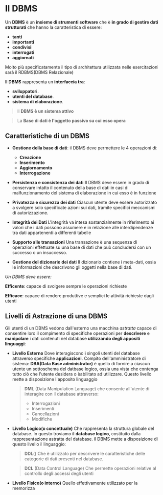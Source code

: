 # Il DBMS

Un **DBMS** è un **insieme di strumenti software** che è **in grado di gestire dati strutturati** che hanno la caratteristica di essere:
- **tanti**
- **importanti**
- **condivisi**
- **interrogati**
- **aggiornati**

Molto più specificatamente il tipo di architettura utilizzata nelle esercitazioni sarà il RDBMS(DBMS Relazionale)

Il **DBMS** rappresenta un **interfaccia tra**:
- **sviluppatori**.
- **utenti del database**.
- **sistema di elaborazione**.

> Il **DBMS è un sistema attivo**

> La **Base di dati è l'oggetto passivo su cui esso opera**


## Caratteristiche di un DBMS

- **Gestione della base di dati**: il DBMS deve permettere le 4 operazioni di:
	- **Creazione**
	- **Inserimento**
	- **Aggiornamento**
	- **Interrogazione**

- **Persistenza e consistenza dei dati**
Il DBMS deve essere in grado di conservare intatto il contenuto della base di dati in casi di malfunzionamento del sistema di elaborazione in cui esso è in funzione

- **Privatezza e sicurezza dei dati**
Ciascun utente deve essere autorizzato a svolgere solo specificate azioni sui dati, tramite specifici meccanismi di autorizzazione.

- **Integrità dei Dati**
L'integrità va intesa sostanzialmente in riferimento ai valori che i dati possono assumere e in relazione alle interdipendenze tra dati appartenenti a differenti tabelle

- **Supporto alle transazioni**
Una transazione è una sequenza di operazioni effettuate su una base di dati che può concludersi con un successo o un insuccesso.

- **Gestione del dizionario dei dati**
Il dizionario contiene i meta-dati, ossia le informazioni che descrivono gli oggetti nella base di dati.

*Un DBMS deve essere:*

**Efficente**: capace di svolgere sempre le operazioni richieste

**Efficace**: capace di rendere produttive e semplici le attività richieste dagli utenti

## Livelli di Astrazione di una DBMS

Gli utenti di un DBMS vedono dall'esterno una macchina *astratta* capace di consentire loro il compimento di specifiche operazioni per **descrivere** e **manipolare** i dati contenuti nel database **utilizzando degli appositi linguaggi**:

- **Livello Esterno**
Dove interagiscono i singoli utenti del database attraverso specifiche **applicazioni**.
Compito dell'amministratore di sistema: **DBA(Data Base administrator)** è quello di fornire a ciascun utente un sottoschema del datbase logico, ossia una vista che contenga tutto ciò che l'utente desidera o èabilitato ad utilizzare.
Questo livello mette a disposizione l'apposito linguaggio 
	> **DML** (Data Manipulation Language)
	> che consente all'utente di interagire con il database attraverso:
	> - Interrogazioni
	> - Inserimenti
	> - Cancellazioni
	> - Modifiche

- **Livello Logico(o concettuale)**
Che rappresenta la struttura globale del database.
In questo troviamo il **database logico**, costituito dalla rappresentazione astratta del database.
il DBMS mette a disposizione di questo livello il linguaggio:
	> **DDL**()
	> Che è utilizzato per descrivere le caratteristiche 	delle categorie di dati presenti nel database.

	>**DCL** (Data Control Language)
	> Che permette operazioni relative al controllo degli accessi degli utenti

- **Livello Fisico(o interno)**
Quello effettivamente utilizzato per la memorizza
<!--stackedit_data:
eyJoaXN0b3J5IjpbLTEwNTk1MDg0MjYsLTIwMTY0NTQ3NDEsMT
c1MTgwMTg1NiwyMDI1OTI3NjQwLC0yMzM4OTM2NzMsNjc4Njgx
MDUxXX0=
-->